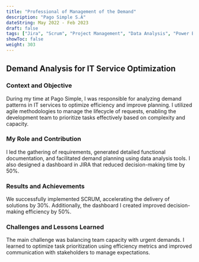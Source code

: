 ```yaml
---
title: "Professional of Management of the Demand"
description: "Pago Simple S.A"
dateString: May 2022 - Feb 2023
draft: false
tags: ["Jira", "Scrum", "Project Management", "Data Analysis", "Power BI"]
showToc: false
weight: 303
--- 
```


## Demand Analysis for IT Service Optimization
### Context and Objective

During my time at Pago Simple, I was responsible for analyzing demand patterns in IT services to optimize efficiency and improve planning. I utilized agile methodologies to manage the lifecycle of requests, enabling the development team to prioritize tasks effectively based on complexity and capacity.

### My Role and Contribution

I led the gathering of requirements, generated detailed functional documentation, and facilitated demand planning using data analysis tools. I also designed a dashboard in JIRA that reduced decision-making time by 50%.

### Results and Achievements
We successfully implemented SCRUM, accelerating the delivery of solutions by 30%. Additionally, the dashboard I created improved decision-making efficiency by 50%.

### Challenges and Lessons Learned
The main challenge was balancing team capacity with urgent demands. I learned to optimize task prioritization using efficiency metrics and improved communication with stakeholders to manage expectations.